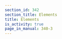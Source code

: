 ```yaml
---
section_id: 342
section_title: Elements
title: Elements
is_activity: true
page_in_manual: 340-3
---
```

